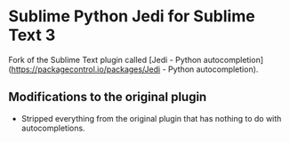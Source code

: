 # Sublime Python Jedi for Sublime Text 3

Fork of the Sublime Text plugin called [Jedi - Python autocompletion](https://packagecontrol.io/packages/Jedi - Python autocompletion).

## Modifications to the original plugin

- Stripped everything from the original plugin that has nothing to do with autocompletions.
